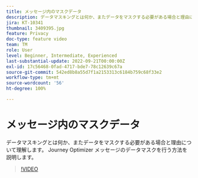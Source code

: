 ```yaml
---
title: メッセージ内のマスクデータ
description: データマスキングとは何か、またデータをマスクする必要がある場合と理由について理解します。 Journey Optimizer メッセージのデータマスクを行う方法を説明します。
jira: KT-10341
thumbnail: 3409395.jpg
feature: Privacy
doc-type: feature video
team: TM
role: User
level: Beginner, Intermediate, Experienced
last-substantial-update: 2022-09-21T00:00:00Z
exl-id: 17c56468-0fad-4717-bde7-78c12639c67a
source-git-commit: 542ed8b8a55d7f1a2153313c6184b759c68f33e2
workflow-type: tm+mt
source-wordcount: '56'
ht-degree: 100%

---
```


# メッセージ内のマスクデータ

データマスキングとは何か、またデータをマスクする必要がある場合と理由について理解します。 Journey Optimizer メッセージのデータマスクを行う方法を説明します。

>[!VIDEO](https://video.tv.adobe.com/v/3409395?quality=12&learn=on)

